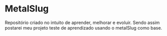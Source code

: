 # MetalSlug
Repositório criado no intuito de aprender, melhorar e evoluir. Sendo assim postarei meu projeto teste de aprendizado usando o metalSlug como base.
